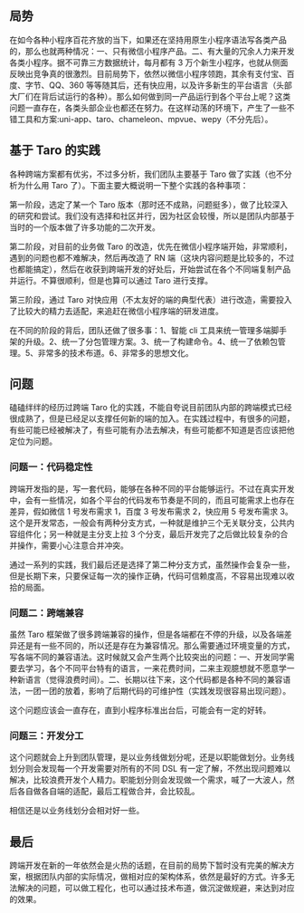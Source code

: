 

## 局势

在如今各种小程序百花齐放的当下，如果还在坚持用原生小程序语法写各类产品的，那么也就两种情况：一、只有微信小程序产品。二、有大量的冗余人力来开发各类小程序。据不可靠三方数据统计，每月都有 3 万个新生小程序，也就从侧面反映出竞争真的很激烈。目前局势下，依然以微信小程序领跑，其余有支付宝、百度、字节、QQ、360 等等随其后，还有快应用，以及许多新生的平台语言（头部大厂们在背后试运行的各种）。那么如何做到同一产品运行到各个平台上呢？这类问题一直存在，各类头部企业也都还在努力。在这样动荡的环境下，产生了一些不错工具和方案:uni-app、taro、chameleon、mpvue、wepy（不分先后）。

## 基于 Taro 的实践

各种跨端方案都有优劣，不过多分析，我们团队主要基于 Taro 做了实践（也不分析为什么用 Taro 了）。下面主要大概说明一下整个实践的各种事项：

第一阶段，选定了某一个 Taro 版本（那时还不成熟，问题挺多），做了比较深入的研究和尝试。我们没有选择和社区并行，因为社区会较慢，所以是团队内部基于当时的一个版本做了许多功能的二次开发。

第二阶段，对目前的业务做 Taro 的改造，优先在微信小程序端开始，非常顺利，遇到的问题也都不难解决，然后再改造了 RN 端（这块内容问题是比较多的，不过也都能搞定），然后在收获到跨端开发的好处后，开始尝试在各个不同端复制产品并运行。不算很顺利，但是也算可以通过 Taro 进行支撑。

第三阶段，通过 Taro 对快应用（不太友好的端的典型代表）进行改造，需要投入了比较大的精力去适配，来追赶在微信小程序端的研发进度。

在不同的阶段的背后，团队还做了很多事：1、智能 cli 工具来统一管理多端脚手架的升级。2、统一了分包管理方案。3、统一了构建命令。4、统一了依赖包管理。5、非常多的技术布道。6、非常多的思想文化。

## 问题

磕磕绊绊的经历过跨端 Taro 化的实践，不能自夸说目前团队内部的跨端模式已经很成熟了，但是已经足以支撑任何新的端的加入。在实践过程中，有很多的问题，有些可能已经被解决了，有些可能有办法去解决，有些可能都不知道是否应该把他定位为问题。

### 问题一：代码稳定性

跨端开发指的是，写一套代码，能够在各种不同的平台能够运行。不过在真实开发中，会有一些情况，如各个平台的代码发布节奏是不同的，而且可能需求上也存在差异，假如微信 1 号发布需求 1，百度 3 号发布需求 2，快应用 5 号发布需求 3。这个是开发常态，一般会有两种分支方式，一种就是维护三个无关联分支，公共内容组件化；另一种就是主分支上拉 3 个分支，最后开发完了之后做比较复杂的合并操作，需要小心注意合并冲突。

通过一系列的实践，我们最后还是选择了第二种分支方式，虽然操作会复杂一些，但是长期下来，只要保证每一次的操作正确，代码可信赖度高，不容易出现难以收拾的局面。

### 问题二：跨端兼容

虽然 Taro 框架做了很多跨端兼容的操作，但是各端都在不停的升级，以及各端差异还是有一些不同的，所以还是存在为兼容情况。那么需要通过环境变量的方式，写各端不同的兼容语法。这时候就又会产生两个比较突出的问题：一、开发同学需要去学习，各个不同平台特有的语言，一来花费时间，二来主观臆想就不愿意学一种新语言（觉得浪费时间）。二、长期以往下来，这个代码都是各种不同的兼容语法，一团一团的放着，影响了后期代码的可维护性（实践发现很容易出现问题）。

这个问题应该会一直存在，直到小程序标准出台后，可能会有一定的好转。

### 问题三：开发分工

这个问题就会上升到团队管理，是以业务线做划分呢，还是以职能做划分。业务线划分则会发现每一个开发需要对所有的不同 DSL 有一定了解，不然出现问题难以解决，比较浪费开发个人精力。职能划分则会发现做一个需求，喊了一大波人，然后各自做各自端的适配，最后工程做合并，会比较乱。

相信还是以业务线划分会相对好一些。

## 最后

跨端开发在新的一年依然会是火热的话题，在目前的局势下暂时没有完美的解决方案，根据团队内部的实际情况，做相对应的架构体系，依然是最好的方式。许多无法解决的问题，可以做工程化，也可以通过技术布道，做沉淀做规避，来达到对应的效果。
